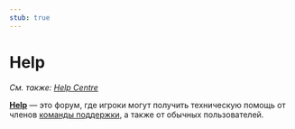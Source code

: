 ```yaml
---
stub: true
---
```


# Help

*См. также: [Help Centre](/wiki/Help_centre)*

[**Help**](https://osu.ppy.sh/community/forums/5) — это форум, где игроки могут получить техническую помощь от членов [команды поддержки](/wiki/People/The_Team/Support_Team), а также от обычных пользователей.
